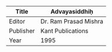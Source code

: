 |Title | Advayasiddhiḥ 
| --- | --- 
|Editor | Dr. Ram Prasad Mishra
|Publisher | Kant Publications
|Year | 1995